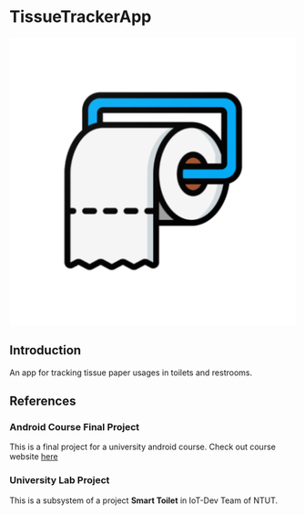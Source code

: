 # TissueTrackerApp

![TissueTrackerApp](./app/src/main/ic_launcher-playstore.png)

## Introduction

An app for tracking tissue paper usages in toilets and restrooms.

## References

### Android Course Final Project

This is a final project for a university android course.
Check out course website [here](https://myweb.ntut.edu.tw/~cliu/courses/ad/ad.htm)

### University Lab Project

This is a subsystem of a project **Smart Toilet** in IoT-Dev Team of NTUT.
